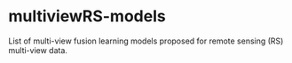 # multiviewRS-models
 List of multi-view fusion learning models proposed for remote sensing (RS) multi-view data.
